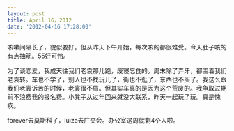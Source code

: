 ```yaml
---
layout: post
title: April 16，2012
date: '2012-04-16 17:28:00'
---
```



 咳嗽间隔长了，貌似要好。但从昨天下午开始，每次咳的都很难受。今天肚子咳的有点抽筋。55好可怜。

 为了谈恋爱，我成天往我们老袁那儿跑，废寝忘食的。周末除了弄牙，都围着我们老袁转。车也不学了，别人也不找玩儿了，街也不逛了，东西也不买了。我这么跟我们老袁诉苦的时候，老袁很不屑。但其实车真的是因为这个荒废的。我争取过期前不浪费我的报名费。小凳子从过年回来就没大联系，昨天一起玩了玩。真是愧疚。

 forever去莫斯科了，luiza去广交会。办公室这周就剩4个人啦。


